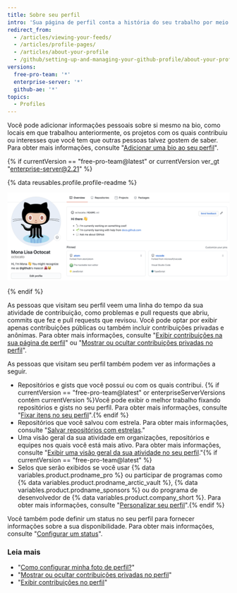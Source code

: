 ```yaml
---
title: Sobre seu perfil
intro: 'Sua página de perfil conta a história do seu trabalho por meio de repositórios nos quais você está interessado, das contribuições que fez e das conversas que teve.'
redirect_from:
  - /articles/viewing-your-feeds/
  - /articles/profile-pages/
  - /articles/about-your-profile
  - /github/setting-up-and-managing-your-github-profile/about-your-profile
versions:
  free-pro-team: '*'
  enterprise-server: '*'
  github-ae: '*'
topics:
  - Profiles
---
```

Você pode adicionar informações pessoais sobre si mesmo na bio, como locais em que trabalhou anteriormente, os projetos com os quais contribuiu ou interesses que você tem que outras pessoas talvez gostem de saber. Para obter mais informações, consulte "[Adicionar uma bio ao seu perfil](/articles/personalizing-your-profile/#adding-a-bio-to-your-profile)".

{% if currentVersion == "free-pro-team@latest" or currentVersion ver_gt "enterprise-server@2.21" %}

{% data reusables.profile.profile-readme %}

![Arquivo README do perfil exibido no perfil](/assets/images/help/repository/profile-with-readme.png)

{% endif %}

As pessoas que visitam seu perfil veem uma linha do tempo da sua atividade de contribuição, como problemas e pull requests que abriu, commits que fez e pull requests que revisou. Você pode optar por exibir apenas contribuições públicas ou também incluir contribuições privadas e anônimas. Para obter mais informações, consulte "[Exibir contribuições na sua página de perfil](/articles/viewing-contributions-on-your-profile-page)" ou "[Mostrar ou ocultar contribuições privadas no perfil](/articles/publicizing-or-hiding-your-private-contributions-on-your-profile)".

As pessoas que visitam seu perfil também podem ver as informações a seguir.

- Repositórios e gists que você possui ou com os quais contribui. {% if currentVersion == "free-pro-team@latest" or enterpriseServerVersions contém currentVersion %}Você pode exibir o melhor trabalho fixando repositórios e gists no seu perfil. Para obter mais informações, consulte "[Fixar itens no seu perfil](/github/setting-up-and-managing-your-github-profile/pinning-items-to-your-profile)".{% endif %}
- Repositórios que você salvou com estrela. Para obter mais informações, consulte "[Salvar repositórios com estrelas](/articles/saving-repositories-with-stars/)."
- Uma visão geral da sua atividade em organizações, repositórios e equipes nos quais você está mais ativo. Para obter mais informações, consulte "[Exibir uma visão geral da sua atividade no seu perfil](/articles/showing-an-overview-of-your-activity-on-your-profile)."{% if currentVersion == "free-pro-team@latest" %}
- Selos que serão exibidos se você usar {% data variables.product.prodname_pro %} ou participar de programas como {% data variables.product.prodname_arctic_vault %}, {% data variables.product.prodname_sponsors %} ou do programa de desenvolvedor de {% data variables.product.company_short %}. Para obter mais informações, consulte "[Personalizar seu perfil](/github/setting-up-and-managing-your-github-profile/personalizing-your-profile#displaying-badges-on-your-profile)".{% endif %}

Você também pode definir um status no seu perfil para fornecer informações sobre a sua disponibilidade. Para obter mais informações, consulte "[Configurar um status](/articles/personalizing-your-profile/#setting-a-status)".

### Leia mais

- "[Como configurar minha foto de perfil?](/articles/how-do-i-set-up-my-profile-picture)"
- "[Mostrar ou ocultar contribuições privadas no perfil](/articles/publicizing-or-hiding-your-private-contributions-on-your-profile)"
- "[Exibir contribuições no perfil](/articles/viewing-contributions-on-your-profile)"
